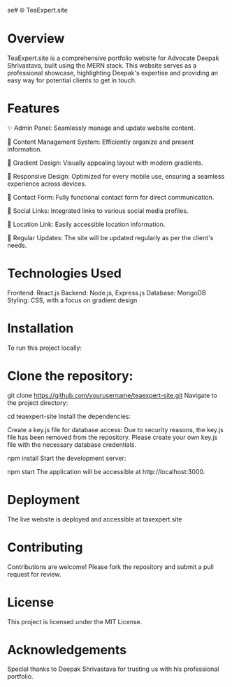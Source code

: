 se# 🌐 TeaExpert.site

# Overview
TeaExpert.site is a comprehensive portfolio website for Advocate Deepak Shrivastava, built using the MERN stack. This website serves as a professional showcase, highlighting Deepak's expertise and providing an easy way for potential clients to get in touch.

# Features
✨ Admin Panel: Seamlessly manage and update website content.

📝 Content Management System: Efficiently organize and present information.

🎨 Gradient Design: Visually appealing layout with modern gradients.

📱 Responsive Design: Optimized for every mobile use, ensuring a seamless experience across devices.

📧 Contact Form: Fully functional contact form for direct communication.

🔗 Social Links: Integrated links to various social media profiles.

📍 Location Link: Easily accessible location information.

🔄 Regular Updates: The site will be updated regularly as per the client's needs.

# Technologies Used
Frontend: React.js
Backend: Node.js, Express.js
Database: MongoDB
Styling: CSS, with a focus on gradient design

# Installation
To run this project locally:

# Clone the repository:



git clone https://github.com/yourusername/teaexpert-site.git
Navigate to the project directory:


cd teaexpert-site
Install the dependencies:

Create a key.js file for database access:
Due to security reasons, the key.js file has been removed from the repository. Please create your own key.js file with the necessary database credentials.



npm install
Start the development server:



npm start
The application will be accessible at http://localhost:3000.

# Deployment
The live website is deployed and accessible at taxexpert.site

# Contributing
Contributions are welcome! Please fork the repository and submit a pull request for review.

# License
This project is licensed under the MIT License.

# Acknowledgements
Special thanks to Deepak Shrivastava for trusting us with his professional portfolio.

